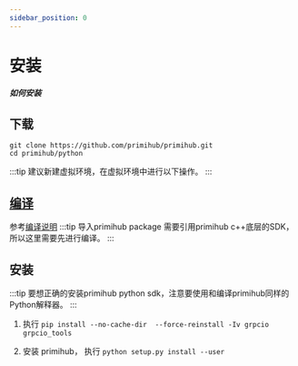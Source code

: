 ```yaml
---
sidebar_position: 0
---
```


# 安装

***如何安装***

## 下载

```
git clone https://github.com/primihub/primihub.git
cd primihub/python
```

:::tip
建议新建虚拟环境，在虚拟环境中进行以下操作。
:::

## [编译](https://docs.primihub.com/docs/developer-docs/build)

参考[编译说明](https://docs.primihub.com/docs/developer-docs/build)
:::tip
导入primihub package 需要引用primihub c++底层的SDK，所以这里需要先进行编译。
:::

## 安装

:::tip
要想正确的安装primihub python sdk，注意要使用和编译primihub同样的Python解释器。
:::

1. 执行 `pip install --no-cache-dir  --force-reinstall -Iv grpcio grpcio_tools`

2. 安装 primihub， 执行 `python setup.py install --user`
